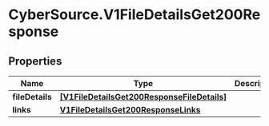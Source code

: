 # CyberSource.V1FileDetailsGet200Response

## Properties
Name | Type | Description | Notes
------------ | ------------- | ------------- | -------------
**fileDetails** | [**[V1FileDetailsGet200ResponseFileDetails]**](V1FileDetailsGet200ResponseFileDetails.md) |  | [optional] 
**links** | [**V1FileDetailsGet200ResponseLinks**](V1FileDetailsGet200ResponseLinks.md) |  | [optional] 


